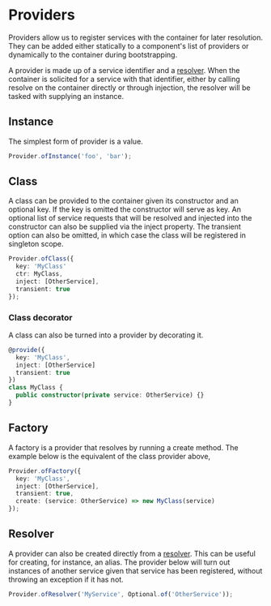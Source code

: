 # Providers

Providers allow us to register services with the container for later resolution. They can be added either statically to a component's list of providers or dynamically to the container during bootstrapping.

A provider is made up of a service identifier and a [resolver](resolvers.md). When the container is solicited for a service with that identifier, either by calling resolve on the container directly or through injection, the resolver will be tasked with supplying an instance.

## Instance

The simplest form of provider is a value.

```typescript
Provider.ofInstance('foo', 'bar');
```

## Class

A class can be provided to the container given its constructor and an optional key. If the key is omitted the constructor will serve as key. An optional list of service requests that will be resolved and injected into the constructor can also be supplied via the inject property. The transient option can also be omitted, in which case the class will be registered in singleton scope.

```typescript
Provider.ofClass({
  key: 'MyClass'
  ctr: MyClass,
  inject: [OtherService],
  transient: true
});
```

### Class decorator

A class can also be turned into a provider by decorating it.

```typescript
@provide({
  key: 'MyClass',
  inject: [OtherService]
  transient: true
})
class MyClass {
  public constructor(private service: OtherService) {}
}
```

## Factory

A factory is a provider that resolves by running a create method. The example below is the equivalent of the class provider above,

```typescript
Provider.ofFactory({
  key: 'MyClass',
  inject: [OtherService],
  transient: true,
  create: (service: OtherService) => new MyClass(service)
});
```

## Resolver

A provider can also be created directly from a [resolver](resolvers.md). This can be useful for creating, for instance, an alias. The provider below will turn out instances of another service given that service has been registered, without throwing an exception if it has not.

```typescript
Provider.ofResolver('MyService', Optional.of('OtherService'));
```
